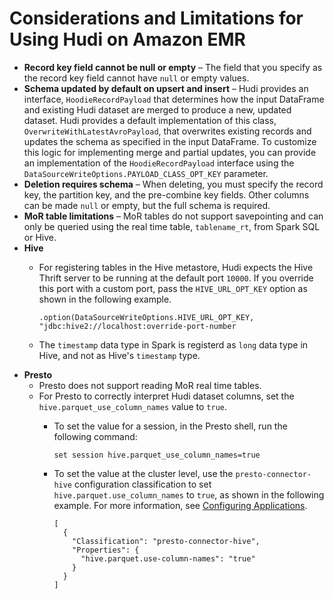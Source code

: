 # Considerations and Limitations for Using Hudi on Amazon EMR<a name="emr-hudi-considerations"></a>
+ **Record key field cannot be null or empty** – The field that you specify as the record key field cannot have `null` or empty values\.
+ **Schema updated by default on upsert and insert** – Hudi provides an interface, `HoodieRecordPayload` that determines how the input DataFrame and existing Hudi dataset are merged to produce a new, updated dataset\. Hudi provides a default implementation of this class, `OverwriteWithLatestAvroPayload`, that overwrites existing records and updates the schema as specified in the input DataFrame\. To customize this logic for implementing merge and partial updates, you can provide an implementation of the `HoodieRecordPayload` interface using the `DataSourceWriteOptions.PAYLOAD_CLASS_OPT_KEY` parameter\.
+ **Deletion requires schema** – When deleting, you must specify the record key, the partition key, and the pre\-combine key fields\. Other columns can be made `null` or empty, but the full schema is required\.
+ **MoR table limitations** – MoR tables do not support savepointing and can only be queried using the real time table, `tablename_rt`, from Spark SQL or Hive\.
+ **Hive**
  + For registering tables in the Hive metastore, Hudi expects the Hive Thrift server to be running at the default port `10000`\. If you override this port with a custom port, pass the `HIVE_URL_OPT_KEY` option as shown in the following example\.

    ```
    .option(DataSourceWriteOptions.HIVE_URL_OPT_KEY, "jdbc:hive2://localhost:override-port-number
    ```
  + The `timestamp` data type in Spark is registerd as `long` data type in Hive, and not as Hive's `timestamp` type\.
+ **Presto**
  + Presto does not support reading MoR real time tables\.
  + For Presto to correctly interpret Hudi dataset columns, set the `hive.parquet_use_column_names` value to `true`\.
    + To set the value for a session, in the Presto shell, run the following command:

      ```
      set session hive.parquet_use_column_names=true
      ```
    + To set the value at the cluster level, use the `presto-connector-hive` configuration classification to set `hive.parquet.use_column_names` to `true`, as shown in the following example\. For more information, see [Configuring Applications](emr-configure-apps.md)\.

      ```
      [
        {
          "Classification": "presto-connector-hive",
          "Properties": {
            "hive.parquet.use-column-names": "true"
          }
        }
      ]
      ```